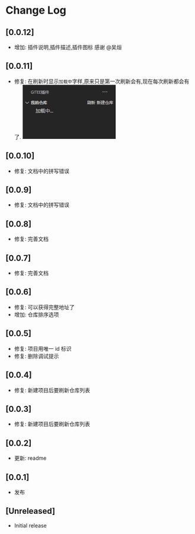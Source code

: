 # Change Log

## [0.0.12]

- 增加: 插件说明,插件描述,插件图标
感谢 @吴烜

## [0.0.11]

- 修复: 在刷新时显示`加载中`字样,原来只是第一次刷新会有,现在每次刷新都会有了.
![QQ截图20200814105008](doc/QQ截图20200814105008.png)

## [0.0.10]

- 修复: 文档中的拼写错误

## [0.0.9]

- 修复: 文档中的拼写错误

## [0.0.8]

- 修复: 完善文档

## [0.0.7]

- 修复: 完善文档

## [0.0.6]

- 修复: 可以获得完整地址了
- 增加: 仓库排序选项

## [0.0.5]

- 修复: 项目用唯一 id 标识
- 修复: 删除调试提示

## [0.0.4]

- 修复: 新建项目后要刷新仓库列表

## [0.0.3]

- 修复: 新建项目后要刷新仓库列表

## [0.0.2]

- 更新: readme

## [0.0.1]

- 发布

## [Unreleased]

- Initial release
